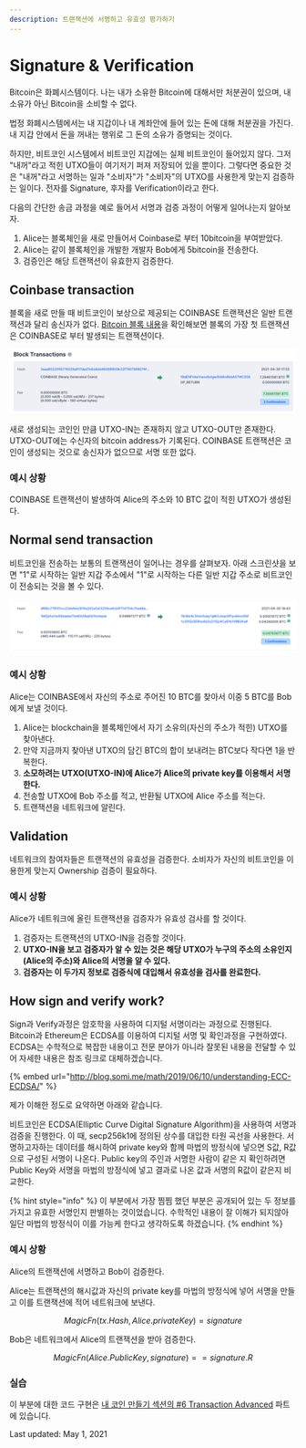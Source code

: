 ```yaml
---
description: 트랜잭션에 서명하고 유효성 평가하기
---
```


# Signature & Verification

Bitcoin은 화폐시스템이다. 나는 내가 소유한 Bitcoin에 대해서만 처분권이 있으며, 내 소유가 아닌 Bitcoin을 소비할 수 없다.

법정 화폐시스템에서는 내 지갑이나 내 계좌안에 들어 있는 돈에 대해 처분권을 가진다. 내 지갑 안에서 돈을 꺼내는 행위로 그 돈의 소유가 증명되는 것이다.

하지만, 비트코인 시스템에서 비트코인 지갑에는 실제 비트코인이 들어있지 않다. 그저 "내꺼"라고 적힌 UTXO들이 여기저기 퍼져 저장되어 있을 뿐이다. 그렇다면 중요한 것은 "내꺼"라고 서명하는 일과 "소비자"가 "소비자"의 UTXO를 사용한게 맞는지 검증하는 일이다. 전자를 Signature, 후자를 Verification이라고 한다.

다음의 간단한 송금 과정을 예로 들어서 서명과 검증 과정이 어떻게 일어나는지 알아보자.

1. Alice는 블록체인을 새로 만들어서 Coinbase로 부터 10bitcoin을 부여받았다. 
2. Alice는 같이 블록체인을 개발한 개발자 Bob에게 5bitcoin을 전송한다.
3. 검증인은 해당 트랜잭션이 유효한지 검증한다.

## Coinbase transaction

블록을 새로 만들 때 비트코인이 보상으로 제공되는 COINBASE 트랜잭션은 일반 트랜잭션과 달리 송신자가 없다. [Bitcoin 블록 내용](https://www.blockchain.com/btc/block/00000000000000000002e316d3e83ce1c2263600b525671b176271567ba7da6e)을 확인해보면 블록의 가장 첫 트랜잭션은 COINBASE로 부터 발생되는 트랜잭션이다.

![&#xBE44;&#xD2B8;&#xCF54;&#xC778;&#xC774; &#xB9CC;&#xB4E4;&#xC5B4;&#xC9C0;&#xB294; coinbase &#xD2B8;&#xB79C;&#xC7AD;&#xC158;](../.gitbook/assets/image%20%2868%29.png)

새로 생성되는 코인인 만큼 UTXO-IN는 존재하지 않고 UTXO-OUT만 존재한다. UTXO-OUT에는 수신자의 bitcoin address가 기록된다. COINBASE 트랜잭션은 코인이 생성되는 것으로 송신자가 없으므로 서명 또한 없다.

### 예시 상황 

COINBASE 트랜잭션이 발생하여 Alice의 주소와 10 BTC 값이 적힌 UTXO가 생성된다.  

## Normal send transaction

비트코인을 전송하는 보통의 트랜잭션이 일어나는 경우를 살펴보자. 아래 스크린샷을 보면 "1"로 시작하는 일반 지갑 주소에서 "1"로 시작하는 다른 일반 지갑 주소로 비트코인이 전송되는 것을 볼 수 있다.

![Transaction](../.gitbook/assets/image%20%2869%29.png)

### 예시 상황  

Alice는 COINBASE에서 자신의 주소로 주어진 10 BTC를 찾아서 이중 5 BTC를 Bob에게 보낼 것이다. 

1. Alice는 blockchain을 블록체인에서 자기 소유의\(자신의 주소가 적힌\) UTXO를 찾아낸다.
2. 만약 지금까지 찾아낸 UTXO의 담긴 BTC의 합이 보내려는 BTC보다 작다면 1을 반복한다.
3. **소모하려는 UTXO\(UTXO-IN\)에 Alice가 Alice의 private key를 이용해서 서명한다.**
4. 전송할 UTXO에 Bob 주소를 적고, 반환될 UTXO에 Alice 주소를 적는다.
5. 트랜잭션을 네트워크에 알린다.

## Validation

네트워크의 참여자들은 트랜잭션의 유효성을 검증한다. 소비자가 자신의 비트코인을 이용한게 맞는지 Ownership 검증이 필요하다.

### 예시 상황 

Alice가 네트워크에 올린 트랜잭션을 검증자가 유효성 검사를 할 것이다.

1. 검증자는 트랜잭션의 UTXO-IN을 검증할 것이다.
2. **UTXO-IN을 보고 검증자가 알 수 있는 것은 해당 UTXO가 누구의 주소의 소유인지\(Alice의 주소\)와 Alice의 서명을 알 수 있다.**
3. **검증자는 이 두가지 정보로 검증식에 대입해서 유효성을 검사를 완료한다.**

## How sign and verify work?

Sign과 Verify과정은 암호학을 사용하여 디지털 서명이라는 과정으로 진행된다. Bitcoin과 Ethereum은 ECDSA를 이용하여 디지털 서명 및 확인과정을 구현하였다. ECDSA는 수학적으로 복잡한 내용이고 전문 분야가 아니라 잘못된 내용을 전달할 수 있어 자세한 내용은 참조 링크로 대체하겠습니다.

{% embed url="http://blog.somi.me/math/2019/06/10/understanding-ECC-ECDSA/" %}

제가 이해한 정도로 요약하면 아래와 같습니다.

비트코인은 ECDSA\(Elliptic Curve Digital Signature Algorithm\)을 사용하여 서명과 검증을 진행한다. 이 때, secp256k1에 정의된 상수를 대입한 타원 곡선을 사용한다. 서명하고자하는 데이터를 해시하여 private key와 함께 마법의 방정식에 넣으면 S값, R값으로 구성된 서명이 나온다. Public key의 주인과 서명한 사람이 같은 지 확인하려면 Public Key와 서명을 마법의 방정식에 넣고 결과로 나온 값과 서명의 R값이 같은지 비교한다.

{% hint style="info" %}
이 부분에서 가장 찜찜 했던 부분은 공개되어 있는 두 정보를 가지고 유효한 서명인지 판별하는 것이었습니다. 수학적인 내용이 잘 이해가 되지않아 일단 마법의 방정식이 이를 가능케 한다고 생각하도록 하겠습니다.
{% endhint %}

### 예시 상황 

Alice의 트랜잭션에 서명하고 Bob이 검증한다.

Alice는 트랜잭션의 해시값과 자신의 private key를 마법의 방정식에 넣어 서명을 만들고 이를 트랜잭션에 적어 네트워크에 보낸다.

$$
MagicFn(tx.Hash, Alice.privateKey) = signature
$$

Bob은 네트워크에서 Alice의 트랜잭션을 받아 검증한다.

$$
MagicFn(Alice.PublicKey, signature) == signature.R
$$



### 실습 

이 부분에 대한 코드 구현은 [내 코인 만들기 섹션의 \#6 Transaction Advanced](../golang-blockchain/6-transaction-advanced.md) 파트에 있습니다. 



Last updated: May 1, 2021


